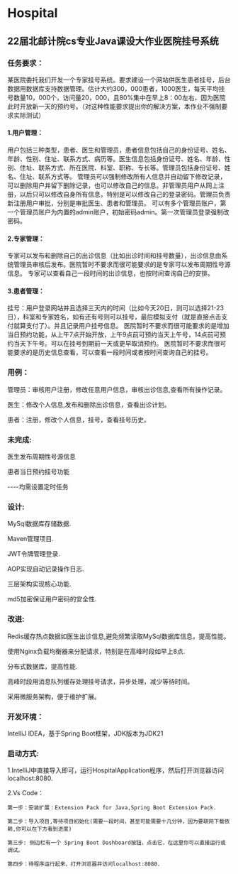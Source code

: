 # Hospital
## 22届北邮计院cs专业Java课设大作业医院挂号系统

### 任务要求：
某医院委托我们开发一个专家挂号系统。要求建设一个网站供医生患者挂号，后台数据用数据库支持数据管理。估计大约300，000患者，1000医生，每天平均挂号数量10，000个，访问量20，000，且80%集中在早上8：00左右，因为医院此时开放新一天的预约号。（对这种性能要求提出你的解决方案，本作业不强制要求实际测试）

#### 1.用户管理：
用户包括三种类型，患者、医生和管理员，患者信息包括自己的身份证号、姓名、年龄、性别、住址、联系方式、病历等。医生信息包括身份证号、姓名、年龄、性别、住址、联系方式、所在医院、科室、职称、专长等。管理员包括身份证号、姓名、住址、联系方式等。
管理员可以强制修改所有人信息并自动留下修改记录，可以删除用户并留下删除记录，也可以修改自己的信息。非管理员用户从网上注册，以后只可以修改自身所有信息，特别是可以修改自己的登录密码。管理员负责新注册用户审批，分别是审批医生、患者和管理员。
可以有多个管理员账户，第一个管理员账户为内置的admin账户，初始密码admin。第一次管理员登录强制改密码。

#### 2.专家管理：
专家可以发布和删除自己的出诊信息（比如出诊时间和挂号数量），出诊信息由系统管理员审核后发布。医院暂时不要求而很可能要求的是专家可以发布周期性号源信息。
专家可以查看自己一段时间的出诊信息，也按时间查询自己的安排。

#### 3.患者管理：
挂号：用户登录网站并且选择三天内的时间（比如今天20日，则可以选择21-23日），科室和专家姓名，如有还有号则可以挂号，最后模拟支付（就是直接点击支付就算支付了）。并且记录用户挂号信息。
医院暂时不要求而很可能要求的是增加当日预约功能，从上午7点开始开放，上午9点前可预约当天上午号，14点前可预约当天下午号。可以在挂号到期前一天或更早取消预约。
医院暂时不要求而很可能要求的是历史信息查看，可以查看一段时间或者按时间查询自己的挂号。


### 用例：
管理员：审核用户注册，修改任意用户信息，审核出诊信息,查看所有操作记录。

医生：修改个人信息,发布和删除出诊信息，查看出诊计划。

患者：注册，修改个人信息，挂号，查看挂号历史。

### 未完成:
医生发布周期性号源信息

患者当日预约挂号功能

----均需设置定时任务

### 设计:
MySql数据库存储数据.

Maven管理项目.

JWT令牌管理登录.

AOP实现自动记录操作日志.

三层架构实现核心功能.

md5加密保证用户密码的安全性.

### 改进:
Redis缓存热点数据如医生出诊信息,避免频繁读取MySql数据库信息，提高性能。

使用Nginx负载均衡器来分配请求，特别是在高峰时段如早上8点.

分布式数据库，提高性能.

高峰时段用消息队列缓存处理挂号请求，异步处理，减少等待时间。

采用微服务架构，便于维护扩展。

### 开发环境：
 IntelliJ IDEA，基于Spring Boot框架，JDK版本为JDK21

### 启动方式:
1.IntelliJ中直接导入即可，运行HospitalApplication程序，然后打开浏览器访问localhost:8080.

2.Vs Code：

    第一步：安装扩展：Extension Pack for Java,Spring Boot Extension Pack.

    第二步：导入项目,等待项目初始化(需要一段时间，甚至可能需要十几分钟，因为要联网下载依赖,你可以在下方看到进度)

    第三步: 侧边栏有一个 Spring Boot Dashboard按钮，点击它，在这里你可以直接运行或调试。

    第四步：待程序运行起来，打开浏览器并访问localhost:8080.
